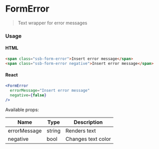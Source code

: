 FormError
========

> Text wrapper for error messages

### Usage

#### HTML

```html
<span class="ssb-form-error">Insert error message</span>
<span class="ssb-form-error negative">Insert error message</span>
```

#### React

```jsx harmony
<FormError
  errorMessage="Insert error message"
  negative={false}
/>
```

Available props:

| Name       | Type           | Description  |
| ---------- | ------------- | ----- |
| errorMessage | string | Renders text |
| negative | bool | Changes text color |
